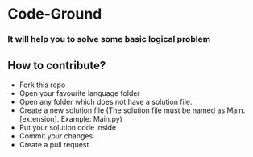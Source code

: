 # Code-Ground
### It will help you to solve some basic logical problem

## How to contribute?
- Fork this repo
- Open your favourite language folder
- Open any folder which does not have a solution file.
- Create a new solution file (The solution file must be named as Main.[extension]. Example: Main.py)
- Put your solution code inside
- Commit your changes
- Create a pull request
